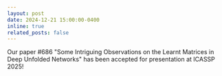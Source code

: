 ```yaml
---
layout: post
date: 2024-12-21 15:00:00-0400
inline: true
related_posts: false
---
```


Our paper #686 "Some Intriguing Observations on the Learnt Matrices in Deep Unfolded Networks" has been accepted for presentation at ICASSP 2025! 
